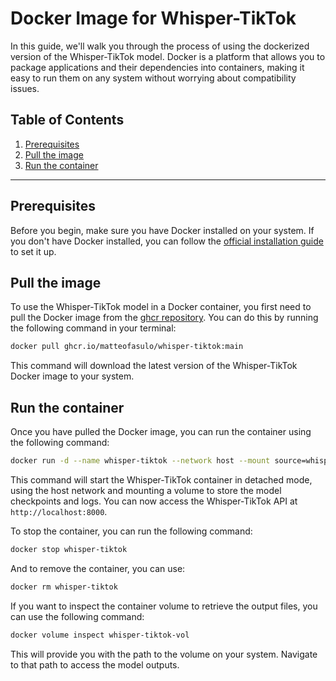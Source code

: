 # Docker Image for Whisper-TikTok

In this guide, we'll walk you through the process of using the dockerized version of the Whisper-TikTok model. Docker is a platform that allows you to package applications and their dependencies into containers, making it easy to run them on any system without worrying about compatibility issues.

## Table of Contents

1. [Prerequisites](#prerequisites)
2. [Pull the image](#pulling-the-image)
3. [Run the container](#run-the-container)

---

## Prerequisites <a name="prerequisites"></a>

Before you begin, make sure you have Docker installed on your system. If you don't have Docker installed, you can follow the [official installation guide](https://docs.docker.com/get-docker/) to set it up.

## Pull the image <a name="pulling-the-image"></a>

To use the Whisper-TikTok model in a Docker container, you first need to pull the Docker image from the [ghcr repository](https://github.com/MatteoFasulo/Whisper-TikTok/pkgs/container/whisper-tiktok). You can do this by running the following command in your terminal:

```sh
docker pull ghcr.io/matteofasulo/whisper-tiktok:main
```

This command will download the latest version of the Whisper-TikTok Docker image to your system.

## Run the container <a name="run-the-container"></a>

Once you have pulled the Docker image, you can run the container using the following command:

```sh
docker run -d --name whisper-tiktok --network host --mount source=whisper-tiktok-vol,target=/app ghcr.io/matteofasulo/whisper-tiktok:main
```

This command will start the Whisper-TikTok container in detached mode, using the host network and mounting a volume to store the model checkpoints and logs. You can now access the Whisper-TikTok API at `http://localhost:8000`.

To stop the container, you can run the following command:

```sh
docker stop whisper-tiktok
```

And to remove the container, you can use:

```sh
docker rm whisper-tiktok
```

If you want to inspect the container volume to retrieve the output files, you can use the following command:

```sh
docker volume inspect whisper-tiktok-vol
```

This will provide you with the path to the volume on your system. Navigate to that path to access the model outputs.
